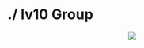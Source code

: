 <p>
<h1 id="project_title">
./ lv10 Group
</h1>

<p align="center">
  <img src="https://user-images.githubusercontent.com/161734/137023019-fdd076cb-23d4-4559-aaf3-5761f01be678.png"/>
</p>
